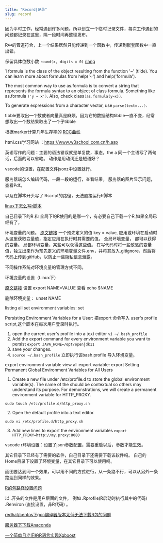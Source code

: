 ```yaml
---
title: "Record|记录"
slug: record
---
```


因为平时工作，经常遇到许多问题，所以创立一个临时记录文件，每次工作遇到的问题都记录在这里，隔一段时间再整理发布。

R中的管道符合，上一个结果居然只能传递到一个函数中，传递到嵌套函数中一直出错。

保留具体位数小数
`round(x, digits = 0)`
[rlang](https://r-lang.com/r-round/)


1
 formula is the class of the object resulting from the function '~' (tilde). You can learn more about formulas from help('~') and help('formula').

The most common way to use as.formula is to convert a string that represents the formula syntax to an object of class formula. Something like as.formula `('y ~ x')`. Also, check class`(as.formula(y~x))`.

To generate expressions from a character vector, use `parse(text=...)`.

tibble要取出一个数或者向量真是麻烦，因为它的数据结构tibble一直不变，经常想取出一个数结果取出了一个子tibble

根据marker计算几年生存率的 [ROC曲线](https://rpubs.com/IL2/513264)

html.css学习网站 ：https://www.w3school.com.cn/h.asp

英语写作的问题：主要的语法错误就是单复数，事态，the a
同一个主语写了两句话，后面的可以省略。
动作是用动词还是短语好？


vscode的设置，在配置文件jsonz中设置就行。


服务器端怎么编辑代码，一段一段的运行，查看结果。
服务器的图片显示问题，查看Pdf。

以及在脚本开头写了 Rscript的路径，无法直接运行R脚本

[linux下怎么写r脚本](http://www.cureffi.org/2014/01/15/running-r-batch-mode-linux/)

自己目录下的R 和 全局下的R使用的是哪一个，有必要自己下载一个R,如果全局已经有了。


环境变量的问题。 
[原文链接](https://medium.com/chingu/an-introduction-to-environment-variables-and-how-to-use-them-f602f66d15fa)
一个预先定义的值 key = value, 应用或环境在启动时从这里获取变量值，指定应用在执行时其需要的值。
全局环境变量， 都可以获得的变量。 局部环境变量，某些可以获得这些值。
在写代码时将一些敏感的变量值，独立出来作为预先定义的环境变量文件.env，并将其放入.gitignore，然后将代码上传到gitHub，以防止一些隐私信息泄露。

不同操作系统对环境变量的管理方式不同。

环境变量的设置（Linux下）

[原文链接](https://www.serverlab.ca/tutorials/linux/administration-linux/how-to-set-environment-variables-in-linux/)
设置
export NAME=VALUE
查看 echo $NAME

删除环境变量： unset NAME

listing all set environment variables: set


Persisting Environment Variables for a User: 
把export 命令写入 user's profile script,这个脚本在每次用户登录时执行。

1. open the current user's profile into a text editor
`vi ~/.bash_profile`
2. Add the export command for every environment variable you want to persist
`export JAVA_HOME=/opt/openjdk11`
3. save your changes.
4. `source ~/.bash_profile` 立即执行该bash.profile 导入环境变量。

export environment variable 
view all export variable: export 
Setting Permanent Global Environment Variables for All Users
1. Create a new file under /etc/profile.d to store the global environment variable(s). The name of the should be contextual so others may understand its purpose. For demonstrations, we will create a permanent environment variable for HTTP_PROXY.

`sudo touch /etc/profile.d/http_proxy.sh`

2. Open the default profile into a text editor.

`sudo vi /etc/profile.d/http_proxy.sh`

3. Add new lines to export the environment variables
`export HTTP_PROXY=http://my.proxy:8080`


vscode r环境设置：设置了json参数配置，需要重启以后，参数才能生效。

其它目录下已经有了需要的软件，自己目录下还需要下载该软件吗。
自己的Home目录下设置了环境变量，在其它目录下可以使用吗。

画图要达到同一个效果，可以用不同的方式进行，从一条路不行，可以从另外一条路达到同样的效果。

[R的包路径设置问题](https://www.r-bloggers.com/2020/10/customizing-your-package-library-location/)

以 .开头的文件是用户层面的文件， 例如 .Rprofile(R启动时执行其中的代码) .Renviron (直接设置，非R代码) 。


[redhat/centos下gcc编译器版本太低无法下载R包的问题](https://shixiangwang.github.io/blog/use-new-gcc-on-centos-for-r/)

[服务器下下载Anaconda](https://developpaper.com/how-to-install-anaconda-on-a-linux-server-super-detailed/)

[一个简单且老旧的R语言实现Xgboost](https://www.hackerearth.com/practice/machine-learning/machine-learning-algorithms/beginners-tutorial-on-xgboost-parameter-tuning-r/tutorial/)